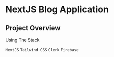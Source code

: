 # NextJS Blog Application

## Project Overview

Using The Stack

`NextJS`
`Tailwind CSS`
`Clerk`
`Firebase`
